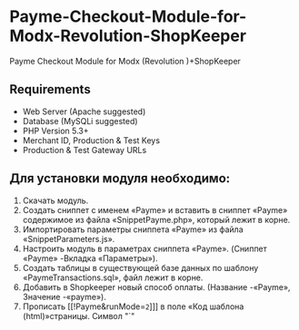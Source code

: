 # Payme-Checkout-Module-for-Modx-Revolution-ShopKeeper
Payme Checkout Module for Modx (Revolution )+ShopKeeper

## Requirements

- Web Server (Apache suggested)
- Database (MySQLi suggested)
- PHP Version 5.3+
- Merchant ID, Production & Test Keys
- Production & Test Gateway URLs

## Для установки модуля необходимо:

1. Скачать модуль.
2. Создать сниппет с именем «Payme» и вставить  в сниппет  «Payme»  содержимое  из  файла  «SnippetPayme.php»,  который  лежит  в  корне.
3. Импортировать параметры сниппета «Payme» из файла «SnippetParameters.js».
4. Настроить модуль в параметрах сниппета «Payme». (Сниппет «Payme» -Вкладка «Параметры»).
5. Создать таблицы в существующей базе данных по шаблону «PaymeTransactions.sql», файл лежит  в  корне.
6. Добавить в Shopkeeper новый способ оплаты. (Название -«Payme», Значение -«payme»).
7. Прописать [[!Payme&runMode=`2`]]] в поле «Код шаблона (html)»страницы. Символ "`"
